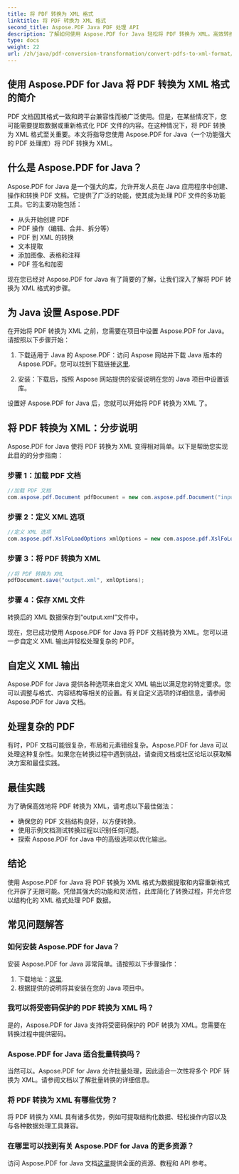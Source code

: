 ```yaml
---
title: 将 PDF 转换为 XML 格式
linktitle: 将 PDF 转换为 XML 格式
second_title: Aspose.PDF Java PDF 处理 API
description: 了解如何使用 Aspose.PDF for Java 轻松将 PDF 转换为 XML。高效转换的分步指南和最佳实践。
type: docs
weight: 22
url: /zh/java/pdf-conversion-transformation/convert-pdfs-to-xml-format/
---
```


## 使用 Aspose.PDF for Java 将 PDF 转换为 XML 格式的简介

PDF 文档因其格式一致和跨平台兼容性而被广泛使用。但是，在某些情况下，您可能需要提取数据或重新格式化 PDF 文件的内容。在这种情况下，将 PDF 转换为 XML 格式至关重要。本文将指导您使用 Aspose.PDF for Java（一个功能强大的 PDF 处理库）将 PDF 转换为 XML。

## 什么是 Aspose.PDF for Java？

Aspose.PDF for Java 是一个强大的库，允许开发人员在 Java 应用程序中创建、操作和转换 PDF 文档。它提供了广泛的功能，使其成为处理 PDF 文件的多功能工具。它的主要功能包括：

- 从头开始创建 PDF
- PDF 操作（编辑、合并、拆分等）
- PDF 到 XML 的转换
- 文本提取
- 添加图像、表格和注释
- PDF 签名和加密

现在您已经对 Aspose.PDF for Java 有了简要的了解，让我们深入了解将 PDF 转换为 XML 格式的步骤。

## 为 Java 设置 Aspose.PDF

在开始将 PDF 转换为 XML 之前，您需要在项目中设置 Aspose.PDF for Java。请按照以下步骤开始：

1. 下载适用于 Java 的 Aspose.PDF：访问 Aspose 网站并下载 Java 版本的 Aspose.PDF。您可以找到下载链接[这里](https://releases.aspose.com/pdf/java/).

2. 安装：下载后，按照 Aspose 网站提供的安装说明在您的 Java 项目中设置该库。

设置好 Aspose.PDF for Java 后，您就可以开始将 PDF 转换为 XML 了。

## 将 PDF 转换为 XML：分步说明

Aspose.PDF for Java 使将 PDF 转换为 XML 变得相对简单。以下是帮助您实现此目的的分步指南：

### 步骤 1：加载 PDF 文档

```java
//加载 PDF 文档
com.aspose.pdf.Document pdfDocument = new com.aspose.pdf.Document("input.pdf");
```

### 步骤 2：定义 XML 选项

```java
//定义 XML 选项
com.aspose.pdf.XslFoLoadOptions xmlOptions = new com.aspose.pdf.XslFoLoadOptions();
```

### 步骤 3：将 PDF 转换为 XML

```java
//将 PDF 转换为 XML
pdfDocument.save("output.xml", xmlOptions);
```

### 步骤 4：保存 XML 文件

转换后的 XML 数据保存到“output.xml”文件中。

现在，您已成功使用 Aspose.PDF for Java 将 PDF 文档转换为 XML。您可以进一步自定义 XML 输出并轻松处理复杂的 PDF。

## 自定义 XML 输出

Aspose.PDF for Java 提供各种选项来自定义 XML 输出以满足您的特定要求。您可以调整与格式、内容结构等相关的设置。有关自定义选项的详细信息，请参阅 Aspose.PDF for Java 文档。

## 处理复杂的 PDF

有时，PDF 文档可能很复杂，布局和元素错综复杂。Aspose.PDF for Java 可以处理这种复杂性。如果您在转换过程中遇到挑战，请查阅文档或社区论坛以获取解决方案和最佳实践。

## 最佳实践

为了确保高效地将 PDF 转换为 XML，请考虑以下最佳做法：

- 确保您的 PDF 文档结构良好，以方便转换。
- 使用示例文档测试转换过程以识别任何问题。
- 探索 Aspose.PDF for Java 中的高级选项以优化输出。

## 结论

使用 Aspose.PDF for Java 将 PDF 转换为 XML 格式为数据提取和内容重新格式化开辟了无限可能。凭借其强大的功能和灵活性，此库简化了转换过程，并允许您以结构化的 XML 格式处理 PDF 数据。

## 常见问题解答

### 如何安装 Aspose.PDF for Java？

安装 Aspose.PDF for Java 非常简单。请按照以下步骤操作：
1. 下载地址：[这里](https://releases.aspose.com/pdf/java/).
2. 根据提供的说明将其安装在您的 Java 项目中。

### 我可以将受密码保护的 PDF 转换为 XML 吗？

是的，Aspose.PDF for Java 支持将受密码保护的 PDF 转换为 XML。您需要在转换过程中提供密码。

### Aspose.PDF for Java 适合批量转换吗？

当然可以。Aspose.PDF for Java 允许批量处理，因此适合一次性将多个 PDF 转换为 XML。请参阅文档以了解批量转换的详细信息。

### 将 PDF 转换为 XML 有哪些优势？

将 PDF 转换为 XML 具有诸多优势，例如可提取结构化数据、轻松操作内容以及与各种数据处理工具兼容。

### 在哪里可以找到有关 Aspose.PDF for Java 的更多资源？

访问 Aspose.PDF for Java 文档[这里](https://reference.aspose.com/pdf/java/)提供全面的资源、教程和 API 参考。